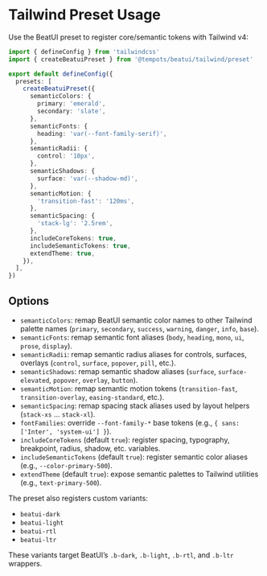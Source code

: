 # Tailwind Preset Usage

Use the BeatUI preset to register core/semantic tokens with Tailwind v4:

```ts
import { defineConfig } from 'tailwindcss'
import { createBeatuiPreset } from '@tempots/beatui/tailwind/preset'

export default defineConfig({
  presets: [
    createBeatuiPreset({
      semanticColors: {
        primary: 'emerald',
        secondary: 'slate',
      },
      semanticFonts: {
        heading: 'var(--font-family-serif)',
      },
      semanticRadii: {
        control: '10px',
      },
      semanticShadows: {
        surface: 'var(--shadow-md)',
      },
      semanticMotion: {
        'transition-fast': '120ms',
      },
      semanticSpacing: {
        'stack-lg': '2.5rem',
      },
      includeCoreTokens: true,
      includeSemanticTokens: true,
      extendTheme: true,
    }),
  ],
})
```

## Options

- `semanticColors`: remap BeatUI semantic color names to other Tailwind palette names (`primary`, `secondary`, `success`, `warning`, `danger`, `info`, `base`).
- `semanticFonts`: remap semantic font aliases (`body`, `heading`, `mono`, `ui`, `prose`, `display`).
- `semanticRadii`: remap semantic radius aliases for controls, surfaces, overlays (`control`, `surface`, `popover`, `pill`, etc.).
- `semanticShadows`: remap semantic shadow aliases (`surface`, `surface-elevated`, `popover`, `overlay`, `button`).
- `semanticMotion`: remap semantic motion tokens (`transition-fast`, `transition-overlay`, `easing-standard`, etc.).
- `semanticSpacing`: remap spacing stack aliases used by layout helpers (`stack-xs` … `stack-xl`).
- `fontFamilies`: override `--font-family-*` base tokens (e.g., `{ sans: ['Inter', 'system-ui'] }`).
- `includeCoreTokens` (default `true`): register spacing, typography, breakpoint, radius, shadow, etc. variables.
- `includeSemanticTokens` (default `true`): register semantic color aliases (e.g., `--color-primary-500`).
- `extendTheme` (default `true`): expose semantic palettes to Tailwind utilities (e.g., `text-primary-500`).

The preset also registers custom variants:

- `beatui-dark`
- `beatui-light`
- `beatui-rtl`
- `beatui-ltr`

These variants target BeatUI’s `.b-dark`, `.b-light`, `.b-rtl`, and `.b-ltr` wrappers.
